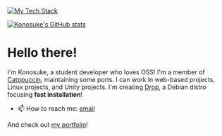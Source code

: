 <!--
**sakkke/sakkke** is a ✨ _special_ ✨ repository because its `README.md` (this file) appears on your GitHub profile.

Here are some ideas to get you started:

- 🔭 I’m currently working on ...
- 🌱 I’m currently learning ...
- 👯 I’m looking to collaborate on ...
- 🤔 I’m looking for help with ...
- 💬 Ask me about ...
- 📫 How to reach me: ...
- 😄 Pronouns: ...
- ⚡ Fun fact: ...
-->

[![My Tech Stack](https://github-readme-tech-stack.vercel.app/api/cards?lineCount=1&theme=catppuccin_mocha&line1=linux,linux,auto;windows,windows,5ed3f3;unity,unity,5ed3f3;html5,html,auto;&bg=%23000000)](https://github-readme-tech-stack.vercel.app/api/cards?lineCount=1&theme=catppuccin_mocha&line1=linux,linux,auto;windows,windows,5ed3f3;unity,unity,5ed3f3;html5,html,auto;&bg=%23000000)

[![Konosuke's GitHub stats](https://github-readme-stats.vercel.app/api?username=sakkke&show_icons=true&bg_color=000000&text_color=cdd6f4&icon_color=cba6f7&title_color=94e2d5)](https://github.com/anuraghazra/github-readme-stats)

# Hello there!

I'm Konosuke, a student developer who loves OSS!
I'm a member of [Catppuccin](https://github.com/catppuccin), maintaining some ports.
I can work in web-based projects, Linux projects, and Unity projects.
I'm creating [Drop](https://github.com/sakkke/drop), a Debian distro focusing **fast installation**!

- 📫 How to reach me: [email](mailto:w32w64@gmail.com)

And check out [my portfolio](https://classic-modern.netlify.app/)!
